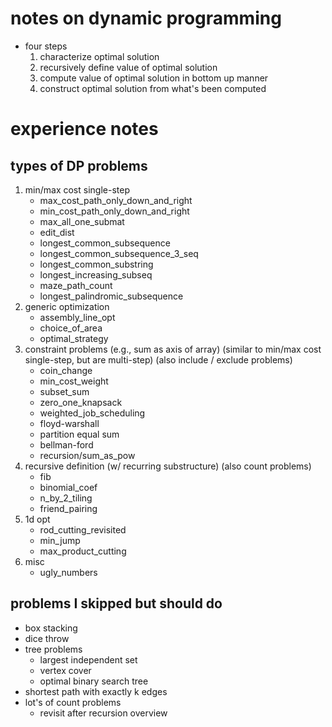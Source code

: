 
# notes on dynamic programming
- four steps 
    1. characterize optimal solution
    2. recursively define value of optimal solution
    3. compute value of optimal solution in bottom up manner
    4. construct optimal solution from what's been computed

# experience notes

## types of DP problems 
1. min/max cost single-step
    - max_cost_path_only_down_and_right
    - min_cost_path_only_down_and_right
    - max_all_one_submat
    - edit_dist
    - longest_common_subsequence
    - longest_common_subsequence_3_seq
    - longest_common_substring
    - longest_increasing_subseq
    - maze_path_count
    - longest_palindromic_subsequence
2. generic optimization
    - assembly_line_opt
    - choice_of_area
    - optimal_strategy
3. constraint problems (e.g., sum as axis of array) (similar to min/max cost single-step, but are multi-step) (also include / exclude problems)
    - coin_change
    - min_cost_weight
    - subset_sum
    - zero_one_knapsack
    - weighted_job_scheduling
    - floyd-warshall
    - partition equal sum
    - bellman-ford
    - recursion/sum_as_pow
4. recursive definition (w/ recurring substructure) (also count problems)
    - fib
    - binomial_coef
    - n_by_2_tiling
    - friend_pairing
5. 1d opt
    - rod_cutting_revisited
    - min_jump
    - max_product_cutting
6. misc
    - ugly_numbers

## problems I skipped but should do 
- box stacking
- dice throw
- tree problems 
    + largest independent set
    + vertex cover
    + optimal binary search tree
- shortest path with exactly k edges
- lot's of count problems 
    + revisit after recursion overview
















